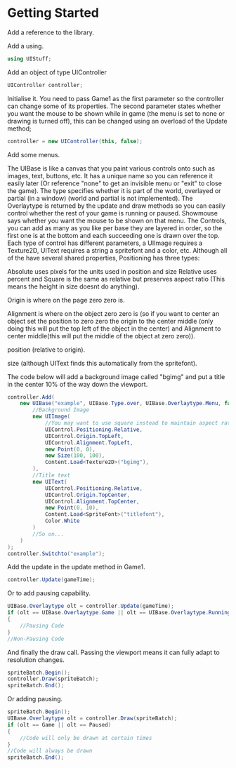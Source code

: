 # Getting Started
Add a reference to the library.

Add a using.

```C#
using UIStuff;
```

Add an object of type UIController

```C#
UIController controller;
```

Initialise it.
You need to pass Game1 as the first parameter so the controller can change some of its properties.
The second parameter states whether you want the mouse to be shown while in game (the menu is set to none or drawing is turned off), this can be changed using an overload of the Update method;

```C#
controller = new UIController(this, false);
```

Add some menus.

The UIBase is like a canvas that you paint various controls onto such as images, text, buttons, etc.
It has a unique name so you can reference it easily later (Or reference "none" to get an invisible menu or "exit" to close the game).
The type specifies whether it is part of the world, overlayed or partial (in a window) (world and partial is not implemented).
The Overlaytype is returned by the update and draw methods so you can easily control whether the rest of your game is running or paused.
Showmouse says whether you want the mouse to be shown on that menu.
The Controls, you can add as many as you like per base they are layered in order, so the first one is at the bottom and each succeeding one is drawn over the top.
Each type of control has different parameters, a UIImage requires a Texture2D, UIText requires a string a spritefont and a color, etc. Although all of the have several shared properties, Positioning has three types: 

Absolute uses pixels for the units used in position and size Relative uses percent and Square is the same as relative but preserves aspect ratio (This means the height in size doesnt do anything). 

Origin is where on the page zero zero is.

Alignment is where on the object zero zero is (so if you want to center an object set the position to zero zero the origin to the center middle (only doing this will put the top left of the object in the center) and Alignment to center middle(this will put the middle of the object at zero zero)).

position (relative to origin).

size (although UIText finds this automatically from the spritefont).

The code below will add a background image called "bgimg" and put a title in the center 10% of the way down the viewport.

```C#
controller.Add(
    new UIBase("example", UIBase.Type.over, UIBase.Overlaytype.Menu, false,
        //Background Image
        new UIImage(
            //You may want to use square instead to maintain aspect ratio
            UIControl.Positioning.Relative,
            UIControl.Origin.TopLeft,
            UIControl.Alignment.TopLeft,
            new Point(0, 0),
            new Size(100, 100),
            Content.Load<Texture2D>("bgimg"),
        ),
        //Title text
        new UIText(
            UIControl.Positioning.Relative,
            UIControl.Origin.TopCenter,
            UIControl.Alignment.TopCenter,
            new Point(0, 10),
            Content.Load<SpriteFont>("titlefont"),
            Color.White
        )
        //So on...
    )
);
controller.Switchto("example");
```

Add the update in the update method in Game1.

```C#
controller.Update(gameTime);
```

Or to add pausing capability.

```C#
UIBase.Overlaytype olt = controller.Update(gameTime);
if (olt == UIBase.Overlaytype.Game || olt == UIBase.Overlaytype.Running)
{
    //Pausing Code
}
//Non-Pausing Code
```

And finally the draw call.
Passing the viewport means it can fully adapt to resolution changes.

```C#
spriteBatch.Begin();
controller.Draw(spriteBatch);
spriteBatch.End();
```

Or adding pausing.

```C#
spriteBatch.Begin();
UIBase.Overlaytype olt = controller.Draw(spriteBatch);
if (olt == Game || olt == Paused)
{
    //Code will only be drawn at certain times
}
//Code will always be drawn
spriteBatch.End();
```

